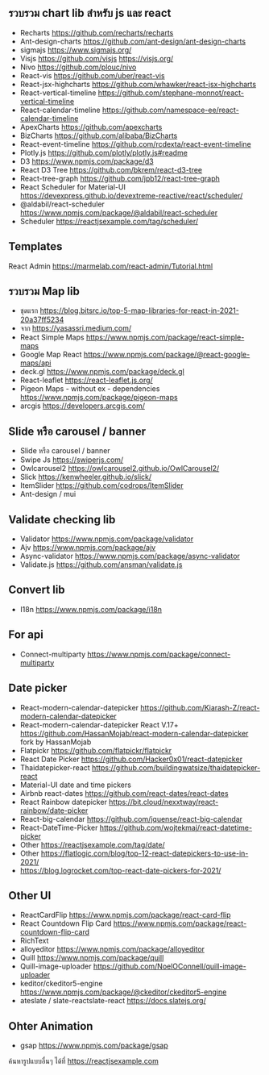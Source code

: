## รวบรวม chart lib สำหรับ js และ react
- Recharts https://github.com/recharts/recharts 
- Ant-design-charts https://github.com/ant-design/ant-design-charts 
- sigmajs https://www.sigmajs.org/ 
- Visjs  https://github.com/visjs https://visjs.org/
- Nivo https://github.com/plouc/nivo 
- React-vis https://github.com/uber/react-vis 
- React-jsx-highcharts https://github.com/whawker/react-jsx-highcharts 
- React-vertical-timeline https://github.com/stephane-monnot/react-vertical-timeline 
- React-calendar-timeline https://github.com/namespace-ee/react-calendar-timeline 
- ApexCharts https://github.com/apexcharts 
- BizCharts https://github.com/alibaba/BizCharts 
- React-event-timeline https://github.com/rcdexta/react-event-timeline 
- Plotly.js https://github.com/plotly/plotly.js#readme 
- D3 https://www.npmjs.com/package/d3 
- React D3 Tree https://github.com/bkrem/react-d3-tree 
- React-tree-graph https://github.com/jpb12/react-tree-graph 
- React Scheduler for Material-UI https://devexpress.github.io/devextreme-reactive/react/scheduler/ 
- @aldabil/react-scheduler https://www.npmjs.com/package/@aldabil/react-scheduler 
- Scheduler https://reactjsexample.com/tag/scheduler/ 


## Templates 
React Admin https://marmelab.com/react-admin/Tutorial.html 



## รวบรวม Map  lib 
- ชุดแรก https://blog.bitsrc.io/top-5-map-libraries-for-react-in-2021-20a37ff5234 
- จาก https://yasassri.medium.com/ 
- React Simple Maps https://www.npmjs.com/package/react-simple-maps 
- Google Map React https://www.npmjs.com/package/@react-google-maps/api 
- deck.gl  https://www.npmjs.com/package/deck.gl
- React-leaflet  https://react-leaflet.js.org/ 
- Pigeon Maps - without ex - dependencies https://www.npmjs.com/package/pigeon-maps 
- arcgis https://developers.arcgis.com/

## Slide หรือ carousel / banner
- Slide หรือ carousel / banner
- Swipe Js https://swiperjs.com/ 
- Owlcarousel2 https://owlcarousel2.github.io/OwlCarousel2/ 
- Slick https://kenwheeler.github.io/slick/ 
- ItemSlider https://github.com/codrops/ItemSlider 
- Ant-design / mui

## Validate checking lib
- Validator https://www.npmjs.com/package/validator 
- Ajv https://www.npmjs.com/package/ajv 
- Async-validator https://www.npmjs.com/package/async-validator 
- Validate.js https://github.com/ansman/validate.js 

## Convert lib
- I18n https://www.npmjs.com/package/i18n 



## For api
- Connect-multiparty https://www.npmjs.com/package/connect-multiparty 



## Date picker 
- React-modern-calendar-datepicker https://github.com/Kiarash-Z/react-modern-calendar-datepicker 
- React-modern-calendar-datepicker React V.17+ https://github.com/HassanMojab/react-modern-calendar-datepicker fork by HassanMojab
- Flatpickr https://github.com/flatpickr/flatpickr 
- React Date Picker https://github.com/Hacker0x01/react-datepicker 
- Thaidatepicker-react https://github.com/buildingwatsize/thaidatepicker-react 
- Material-UI date and time pickers 
- Airbnb react-dates https://github.com/react-dates/react-dates 
- React Rainbow datepicker  https://bit.cloud/nexxtway/react-rainbow/date-picker 
- React-big-calendar https://github.com/jquense/react-big-calendar 
- React-DateTime-Picker https://github.com/wojtekmaj/react-datetime-picker 
- Other https://reactjsexample.com/tag/date/ 
- Other https://flatlogic.com/blog/top-12-react-datepickers-to-use-in-2021/ 
- https://blog.logrocket.com/top-react-date-pickers-for-2021/ 

## Other UI 
- ReactCardFlip https://www.npmjs.com/package/react-card-flip 
- React Countdown Flip Card https://www.npmjs.com/package/react-countdown-flip-card 
- RichText 
- alloyeditor  https://www.npmjs.com/package/alloyeditor 
- Quill https://www.npmjs.com/package/quill 
- Quill-image-uploader https://github.com/NoelOConnell/quill-image-uploader 
- keditor/ckeditor5-engine https://www.npmjs.com/package/@ckeditor/ckeditor5-engine 
- ateslate / slate-reactslate-react   https://docs.slatejs.org/ 

## Ohter Animation
- gsap https://www.npmjs.com/package/gsap 



ค้นหารูปแบบอื่นๆ ได้ที่ https://reactjsexample.com 

